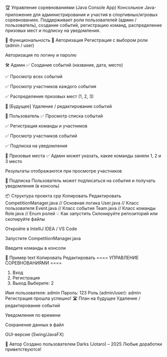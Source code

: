 🏆 Управление соревнованиями (Java Console App)
Консольное Java-приложение для администрирования и участия в спортивных/игровых соревнованиях. Поддерживает роли пользователей (админ / пользователь), создание событий, регистрацию команд, распределение призовых мест и подписку на уведомления.

🚀 Функциональность
👤 Авторизация
Регистрация с выбором роли (admin / user)

Авторизация по логину и паролю

🛠 Админ
✅ Создание событий (название, дата, место)

✅ Просмотр всех событий

✅ Просмотр участников каждого события

✅ Распределение призовых мест (1, 2, 3)

🚧 [Будущее] Удаление / редактирование событий

👥 Пользователь
✅ Просмотр списка событий

✅ Регистрация команды и участников

✅ Просмотр участников событий

✅ Подписка на уведомления

🏅 Призовые места
✅ Админ может указать, какие команды заняли 1, 2 и 3 место

Результаты отображаются при просмотре участников

🔔 Подписка
Пользователь может подписаться на события и получать уведомления (в консоль)

📦 Структура проекта
cpp
Копировать
Редактировать
CompetitionManager.java   // Основная логика
User.java                 // Класс пользователя
Event.java                // Класс события
Team.java                 // Класс команды
Role.java                 // Enum ролей
💡 Как запустить
Склонируйте репозиторий или скопируйте файлы

Откройте в IntelliJ IDEA / VS Code

Запустите CompetitionManager.java

Введите команды в консоли

🧪 Пример
text
Копировать
Редактировать
==== УПРАВЛЕНИЕ СОРЕВНОВАНИЯМИ ====
1. Вход
2. Регистрация
3. Выход
   Выберите: 2

Имя пользователя: admin
Пароль: 123
Роль (admin/user): admin
Регистрация прошла успешно!
🛣 План на будущее
Удаление / редактирование событий

Уведомления по времени

Сохранение данных в файл

GUI-версия (Swing/JavaFX)

📍 Автор
Создано пользователем Darks (Jotaro) – 2025
Любые доработки приветствуются!

